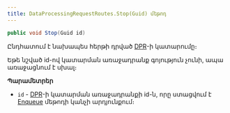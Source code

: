 ```yaml
---
title: DataProcessingRequestRoutes.Stop(Guid) մեթոդ
---
```


```c#
public void Stop(Guid id)
```

Ընդհատում է նախապես հերթի դրված [DPR](../../../server_api/definitions/dpr.md)-ի կատարումը։

Եթե նշված id-ով կատարման առաջադրանք գոյություն չունի, ապա առաջացնում է սխալ։

**Պարամետրեր**

* `id` - [DPR](../../../server_api/definitions/dpr.md)-ի կատարման առաջադրանքի id-ն, որը ստացվում է [Enqueue](Enqueue.md) մեթոդի կանչի արդյունքում։
